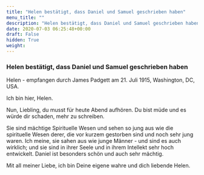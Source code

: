 ```yaml
---
title: "Helen bestätigt, dass Daniel und Samuel geschrieben haben"
menu_title: ""
description: "Helen bestätigt, dass Daniel und Samuel geschrieben haben"
date: 2020-07-03 06:25:48+00:00
draft: False
hidden: True
weight:
---
```

### Helen bestätigt, dass Daniel und Samuel geschrieben haben

Helen - empfangen durch James Padgett am 21. Juli 1915, Washington, DC, USA.

Ich bin hier, Helen.

Nun, Liebling, du musst für heute Abend aufhören. Du bist müde und es würde dir schaden, mehr zu schreiben.

Sie sind mächtige Spirituelle Wesen und sehen so jung aus wie die spirituelle Wesen derer, die vor kurzem gestorben sind und noch sehr jung waren. Ich meine, sie sahen aus wie junge Männer - und sind es auch wirklich; und sie sind in ihrer Seele und in ihrem Intellekt sehr hoch entwickelt. Daniel ist besonders schön und auch sehr mächtig.

Mit all meiner Liebe, ich bin Deine eigene wahre und dich liebende Helen.
